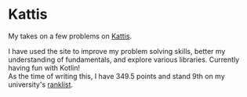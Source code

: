 # Kattis

My takes on a few problems on [Kattis](https://open.kattis.com).

I have used the site to improve my problem solving skills, better my understanding of fundamentals, and explore various libraries. Currently having fun with Kotlin! <br/>
As the time of writing this, I have 349.5 points and stand 9th on my university's [ranklist](https://open.kattis.com/universities/uio.no).

